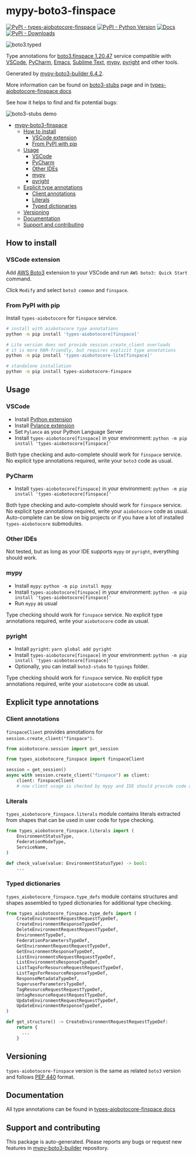<a id="mypy-boto3-finspace"></a>

# mypy-boto3-finspace

[![PyPI - types-aiobotocore-finspace](https://img.shields.io/pypi/v/types-aiobotocore-finspace.svg?color=blue)](https://pypi.org/project/types-aiobotocore-finspace)
[![PyPI - Python Version](https://img.shields.io/pypi/pyversions/types-aiobotocore-finspace.svg?color=blue)](https://pypi.org/project/types-aiobotocore-finspace)
[![Docs](https://img.shields.io/readthedocs/mypy-boto3-builder.svg?color=blue)](https://mypy-boto3-builder.readthedocs.io/)
[![PyPI - Downloads](https://img.shields.io/pypi/dm/types-aiobotocore-finspace?color=blue)](https://pypistats.org/packages/types-aiobotocore-finspace)

![boto3.typed](https://github.com/vemel/mypy_boto3_builder/raw/main/logo.png)

Type annotations for
[boto3.finspace 1.20.47](https://boto3.amazonaws.com/v1/documentation/api/latest/reference/services/finspace.html#finspace)
service compatible with [VSCode](https://code.visualstudio.com/),
[PyCharm](https://www.jetbrains.com/pycharm/),
[Emacs](https://www.gnu.org/software/emacs/),
[Sublime Text](https://www.sublimetext.com/),
[mypy](https://github.com/python/mypy),
[pyright](https://github.com/microsoft/pyright) and other tools.

Generated by
[mypy-boto3-builder 6.4.2](https://github.com/vemel/mypy_boto3_builder).

More information can be found on
[boto3-stubs](https://pypi.org/project/boto3-stubs/) page and in
[types-aiobotocore-finspace docs](https://vemel.github.io/types_aiobotocore_docs/types_aiobotocore_finspace/)

See how it helps to find and fix potential bugs:

![boto3-stubs demo](https://github.com/vemel/mypy_boto3_builder/raw/main/demo.gif)

- [mypy-boto3-finspace](#mypy-boto3-finspace)
  - [How to install](#how-to-install)
    - [VSCode extension](#vscode-extension)
    - [From PyPI with pip](#from-pypi-with-pip)
  - [Usage](#usage)
    - [VSCode](#vscode)
    - [PyCharm](#pycharm)
    - [Other IDEs](#other-ides)
    - [mypy](#mypy)
    - [pyright](#pyright)
  - [Explicit type annotations](#explicit-type-annotations)
    - [Client annotations](#client-annotations)
    - [Literals](#literals)
    - [Typed dictionaries](#typed-dictionaries)
  - [Versioning](#versioning)
  - [Documentation](#documentation)
  - [Support and contributing](#support-and-contributing)

<a id="how-to-install"></a>

## How to install

<a id="vscode-extension"></a>

### VSCode extension

Add
[AWS Boto3](https://marketplace.visualstudio.com/items?itemName=Boto3typed.boto3-ide)
extension to your VSCode and run `AWS boto3: Quick Start` command.

Click `Modify` and select `boto3 common` and `finspace`.

<a id="from-pypi-with-pip"></a>

### From PyPI with pip

Install `types-aiobotocore` for `finspace` service.

```bash
# install with aiobotocore type annotations
python -m pip install 'types-aiobotocore[finspace]'

# Lite version does not provide session.create_client overloads
# it is more RAM-friendly, but requires explicit type annotations
python -m pip install 'types-aiobotocore-lite[finspace]'

# standalone installation
python -m pip install types-aiobotocore-finspace
```

<a id="usage"></a>

## Usage

<a id="vscode"></a>

### VSCode

- Install
  [Python extension](https://marketplace.visualstudio.com/items?itemName=ms-python.python)
- Install
  [Pylance extension](https://marketplace.visualstudio.com/items?itemName=ms-python.vscode-pylance)
- Set `Pylance` as your Python Language Server
- Install `types-aiobotocore[finspace]` in your environment:
  `python -m pip install 'types-aiobotocore[finspace]'`

Both type checking and auto-complete should work for `finspace` service. No
explicit type annotations required, write your `boto3` code as usual.

<a id="pycharm"></a>

### PyCharm

- Install `types-aiobotocore[finspace]` in your environment:
  `python -m pip install 'types-aiobotocore[finspace]'`

Both type checking and auto-complete should work for `finspace` service. No
explicit type annotations required, write your `aiobotocore` code as usual.
Auto-complete can be slow on big projects or if you have a lot of installed
`types-aiobotocore` submodules.

<a id="other-ides"></a>

### Other IDEs

Not tested, but as long as your IDE supports `mypy` or `pyright`, everything
should work.

<a id="mypy"></a>

### mypy

- Install `mypy`: `python -m pip install mypy`
- Install `types-aiobotocore[finspace]` in your environment:
  `python -m pip install 'types-aiobotocore[finspace]'`
- Run `mypy` as usual

Type checking should work for `finspace` service. No explicit type annotations
required, write your `aiobotocore` code as usual.

<a id="pyright"></a>

### pyright

- Install `pyright`: `yarn global add pyright`
- Install `types-aiobotocore[finspace]` in your environment:
  `python -m pip install 'types-aiobotocore[finspace]'`
- Optionally, you can install `boto3-stubs` to `typings` folder.

Type checking should work for `finspace` service. No explicit type annotations
required, write your `aiobotocore` code as usual.

<a id="explicit-type-annotations"></a>

## Explicit type annotations

<a id="client-annotations"></a>

### Client annotations

`finspaceClient` provides annotations for `session.create_client("finspace")`.

```python
from aiobotocore.session import get_session

from types_aiobotocore_finspace import finspaceClient

session = get_session()
async with session.create_client("finspace") as client:
    client: finspaceClient
    # now client usage is checked by mypy and IDE should provide code auto-complete
```

<a id="literals"></a>

### Literals

`types_aiobotocore_finspace.literals` module contains literals extracted from
shapes that can be used in user code for type checking.

```python
from types_aiobotocore_finspace.literals import (
    EnvironmentStatusType,
    FederationModeType,
    ServiceName,
)

def check_value(value: EnvironmentStatusType) -> bool:
    ...
```

<a id="typed-dictionaries"></a>

### Typed dictionaries

`types_aiobotocore_finspace.type_defs` module contains structures and shapes
assembled to typed dictionaries for additional type checking.

```python
from types_aiobotocore_finspace.type_defs import (
    CreateEnvironmentRequestRequestTypeDef,
    CreateEnvironmentResponseTypeDef,
    DeleteEnvironmentRequestRequestTypeDef,
    EnvironmentTypeDef,
    FederationParametersTypeDef,
    GetEnvironmentRequestRequestTypeDef,
    GetEnvironmentResponseTypeDef,
    ListEnvironmentsRequestRequestTypeDef,
    ListEnvironmentsResponseTypeDef,
    ListTagsForResourceRequestRequestTypeDef,
    ListTagsForResourceResponseTypeDef,
    ResponseMetadataTypeDef,
    SuperuserParametersTypeDef,
    TagResourceRequestRequestTypeDef,
    UntagResourceRequestRequestTypeDef,
    UpdateEnvironmentRequestRequestTypeDef,
    UpdateEnvironmentResponseTypeDef,
)

def get_structure() -> CreateEnvironmentRequestRequestTypeDef:
    return {
      ...
    }
```

<a id="versioning"></a>

## Versioning

`types-aiobotocore-finspace` version is the same as related `boto3` version and
follows [PEP 440](https://www.python.org/dev/peps/pep-0440/) format.

<a id="documentation"></a>

## Documentation

All type annotations can be found in
[types-aiobotocore-finspace docs](https://vemel.github.io/types_aiobotocore_docs/types_aiobotocore_finspace/)

<a id="support-and-contributing"></a>

## Support and contributing

This package is auto-generated. Please reports any bugs or request new features
in [mypy-boto3-builder](https://github.com/vemel/mypy_boto3_builder/issues/)
repository.
